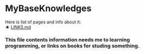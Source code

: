 # MyBaseKnowledges

Here is list of pages and info about it:<br>
★ [LINKS.md](/LINKS.md)
### This file contents information needs me to learning programming, or links on books for studing something.

